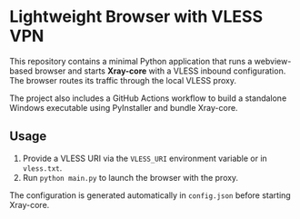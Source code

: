 # Lightweight Browser with VLESS VPN

This repository contains a minimal Python application that runs a webview-based browser and starts **Xray-core** with a VLESS inbound configuration. The browser routes its traffic through the local VLESS proxy.

The project also includes a GitHub Actions workflow to build a standalone Windows executable using PyInstaller and bundle Xray-core.

## Usage

1. Provide a VLESS URI via the `VLESS_URI` environment variable or in `vless.txt`.
2. Run `python main.py` to launch the browser with the proxy.

The configuration is generated automatically in `config.json` before starting Xray-core.
